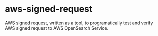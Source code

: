 # aws-signed-request

AWS signed request, written as a tool, to programatically test and verify AWS signed request to AWS OpenSearch Service.